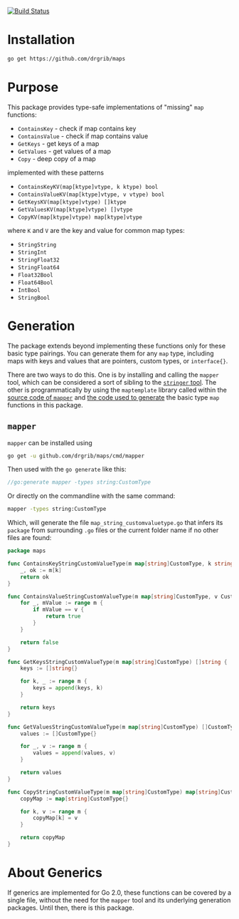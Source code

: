 [![Build Status](https://travis-ci.com/drgrib/maps.svg?branch=master)](https://travis-ci.com/drgrib/maps)

# Installation

``` bash
go get https://github.com/drgrib/maps
```

# Purpose
This package provides type-safe implementations of "missing" `map` functions:

- `ContainsKey` - check if map contains key
- `ContainsValue` - check if map contains value
- `GetKeys` - get keys of a map
- `GetValues` - get values of a map
- `Copy` - deep copy of a map

implemented with these patterns

- `ContainsKeyKV(map[ktype]vtype, k ktype) bool`
- `ContainsValueKV(map[ktype]vtype, v vtype) bool`
- `GetKeysKV(map[ktype]vtype) []ktype`
- `GetValuesKV(map[ktype]vtype) []vtype`
- `CopyKV(map[ktype]vtype) map[ktype]vtype`

where `K` and `V` are the key and value for common map types:

- `StringString`
- `StringInt`
- `StringFloat32`
- `StringFloat64`
- `Float32Bool`
- `Float64Bool`
- `IntBool`
- `StringBool`

# Generation
The package extends beyond implementing these functions only for these basic type pairings. You can generate them for any `map` type, including maps with keys and values that are pointers, custom types, or `interface{}`.

There are two ways to do this. One is by installing and calling the `mapper` tool, which can be considered a sort of sibling to the [`stringer` tool](https://godoc.org/golang.org/x/tools/cmd/stringer). The other is programmatically by using the `maptemplate` library called within the [source code of `mapper`](https://github.com/drgrib/maps/blob/master/cmd/mapper/mapper.go) and [the code used to generate](https://github.com/drgrib/maps/blob/master/generate/main.go) the basic type `map` functions in this package.

## `mapper`

`mapper` can be installed using

``` bash
go get -u github.com/drgrib/maps/cmd/mapper
```

Then used with the `go generate` like this:

``` go
//go:generate mapper -types string:CustomType
```

Or directly on the commandline with the same command:

``` bash
mapper -types string:CustomType
```

Which, will generate the file `map_string_customvaluetype.go` that infers its `package` from surrounding `.go` files or the current folder name if no other files are found:

``` go
package maps

func ContainsKeyStringCustomValueType(m map[string]CustomType, k string) bool {
	_, ok := m[k]
	return ok
}

func ContainsValueStringCustomValueType(m map[string]CustomType, v CustomType) bool {
	for _, mValue := range m {
		if mValue == v {
			return true
		}
	}

	return false
}

func GetKeysStringCustomValueType(m map[string]CustomType) []string {
	keys := []string{}

	for k, _ := range m {
		keys = append(keys, k)
	}

	return keys
}

func GetValuesStringCustomValueType(m map[string]CustomType) []CustomType {
	values := []CustomType{}

	for _, v := range m {
		values = append(values, v)
	}

	return values
}

func CopyStringCustomValueType(m map[string]CustomType) map[string]CustomType {
	copyMap := map[string]CustomType{}

	for k, v := range m {
		copyMap[k] = v
	}

	return copyMap
}
```

# About Generics
If generics are implemented for Go 2.0, these functions can be covered by a single file, without the need for the `mapper` tool and its underlying generation packages. Until then, there is this package.
